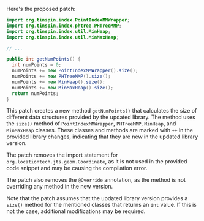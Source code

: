 Here's the proposed patch:
```java
import org.tinspin.index.PointIndexMMWrapper;
import org.tinspin.index.phtree.PHTreeMMP;
import org.tinspin.index.util.MinHeap;
import org.tinspin.index.util.MinMaxHeap;

// ...

public int getNumPoints() {
  int numPoints = 0;
  numPoints += new PointIndexMMWrapper().size();
  numPoints += new PHTreeMMP().size();
  numPoints += new MinHeap().size();
  numPoints += new MinMaxHeap().size();
  return numPoints;
}
```
This patch creates a new method `getNumPoints()` that calculates the size of different data structures provided by the updated library. The method uses the `size()` method of `PointIndexMMWrapper`, `PHTreeMMP`, `MinHeap`, and `MinMaxHeap` classes. These classes and methods are marked with `++` in the provided library changes, indicating that they are new in the updated library version.

The patch removes the import statement for `org.locationtech.jts.geom.Coordinate`, as it is not used in the provided code snippet and may be causing the compilation error.

The patch also removes the `@Override` annotation, as the method is not overriding any method in the new version.

Note that the patch assumes that the updated library version provides a `size()` method for the mentioned classes that returns an `int` value. If this is not the case, additional modifications may be required.